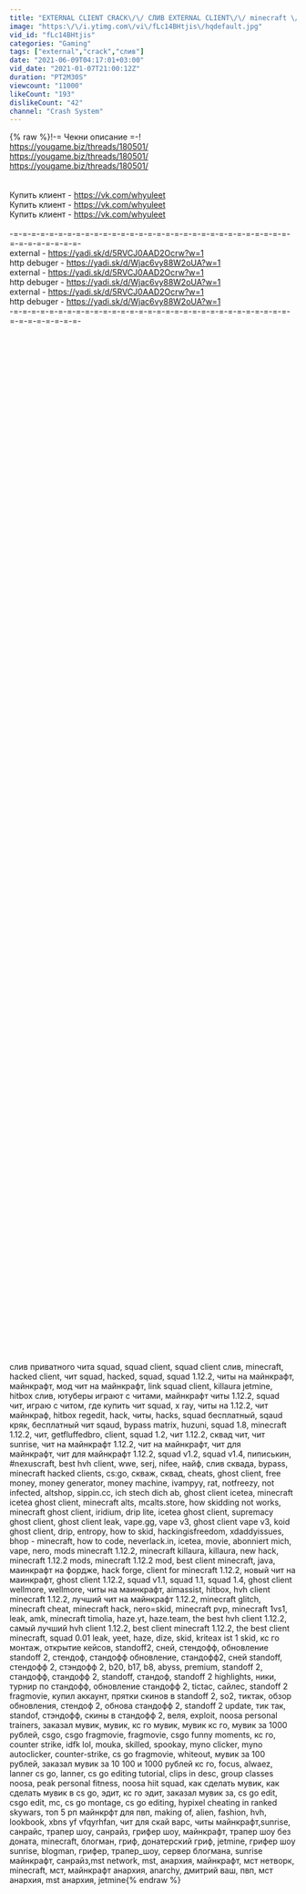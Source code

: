 ```yaml
---
title: "EXTERNAL CLIENT CRACK\/\/ СЛИВ EXTERNAL CLIENT\/\/ minecraft \/\/crack"
image: "https:\/\/i.ytimg.com\/vi\/fLc14BHtjis\/hqdefault.jpg"
vid_id: "fLc14BHtjis"
categories: "Gaming"
tags: ["external","crack","слив"]
date: "2021-06-09T04:17:01+03:00"
vid_date: "2021-01-07T21:00:12Z"
duration: "PT2M30S"
viewcount: "11000"
likeCount: "193"
dislikeCount: "42"
channel: "Crash System"
---
```

{% raw %}!-= Чекни описание =-!<br /><a rel="nofollow" target="blank" href="https://yougame.biz/threads/180501/">https://yougame.biz/threads/180501/</a><br /><a rel="nofollow" target="blank" href="https://yougame.biz/threads/180501/">https://yougame.biz/threads/180501/</a><br /><a rel="nofollow" target="blank" href="https://yougame.biz/threads/180501/">https://yougame.biz/threads/180501/</a><br /><br /><br />Купить клиент - <a rel="nofollow" target="blank" href="https://vk.com/whyuleet">https://vk.com/whyuleet</a><br />Купить клиент - <a rel="nofollow" target="blank" href="https://vk.com/whyuleet">https://vk.com/whyuleet</a><br />Купить клиент - <a rel="nofollow" target="blank" href="https://vk.com/whyuleet">https://vk.com/whyuleet</a><br /><br />-=-=-=-=-=-=-=-=-=-=-=-=-=-=-=-=-=-=-=-=-=-=-=-=-=-=-=-=-=-=-=-=-=-=-=-=-=-=-=-<br />external - <a rel="nofollow" target="blank" href="https://yadi.sk/d/5RVCJ0AAD2Ocrw?w=1">https://yadi.sk/d/5RVCJ0AAD2Ocrw?w=1</a><br />http debuger - <a rel="nofollow" target="blank" href="https://yadi.sk/d/Wjac6vy88W2oUA?w=1">https://yadi.sk/d/Wjac6vy88W2oUA?w=1</a><br />external - <a rel="nofollow" target="blank" href="https://yadi.sk/d/5RVCJ0AAD2Ocrw?w=1">https://yadi.sk/d/5RVCJ0AAD2Ocrw?w=1</a><br />http debuger - <a rel="nofollow" target="blank" href="https://yadi.sk/d/Wjac6vy88W2oUA?w=1">https://yadi.sk/d/Wjac6vy88W2oUA?w=1</a><br />external - <a rel="nofollow" target="blank" href="https://yadi.sk/d/5RVCJ0AAD2Ocrw?w=1">https://yadi.sk/d/5RVCJ0AAD2Ocrw?w=1</a><br />http debuger - <a rel="nofollow" target="blank" href="https://yadi.sk/d/Wjac6vy88W2oUA?w=1">https://yadi.sk/d/Wjac6vy88W2oUA?w=1</a><br />-=-=-=-=-=-=-=-=-=-=-=-=-=-=-=-=-=-=-=-=-=-=-=-=-=-=-=-=-=-=-=-=-=-=-=-=-=-=-=-<br /><br /><br /><br /><br /><br /><br /><br /><br /><br /><br /><br /><br /><br /><br /><br /><br /><br /><br /><br /><br /><br /><br /><br /><br /><br /><br /><br /><br /><br /><br /><br /><br /><br /><br /><br /><br /><br /><br /><br /><br /><br /><br /><br /><br /><br /><br /><br /><br /><br /><br /><br /><br /><br /><br /><br /><br /><br /><br /><br /><br /><br /><br /><br /><br /><br /><br /><br /><br /><br /><br /><br /><br /><br /><br /><br /><br /><br /><br /><br /><br /><br /><br /><br /><br /><br /><br /><br /><br /><br /><br /><br /><br /><br /><br /><br /><br /><br /><br /><br /><br /><br /><br /><br /><br /><br /><br /><br />слив приватного чита squad, squad client, squad client слив, minecraft, hacked client, чит squad, hacked, squad, squad 1.12.2, читы на майнкрафт, майнкрафт, мод чит на майнкрафт, link squad client, killaura jetmine, hitbox слив, ютуберы играют с читами, майнкрафт читы 1.12.2, squad чит, играю с читом, где купить чит squad, x ray, читы на 1.12.2, чит майнкраф, hitbox regedit, hack, читы, hacks, squad бесплатный, sqaud кряк, бесплатный чит sqaud, bypass matrix, huzuni, squad 1.8, minecraft 1.12.2, чит, getfluffedbro, client, squad 1.2, чит 1.12.2, сквад чит, чит sunrise, чит на майнкрафт 1.12.2, чит на майнкрафт, чит для <br />майнкрафт, чит для майнкрафт 1.12.2, squad v1.2, squad v1.4, пиписькин, #nexuscraft, best hvh client, wwe, serj, nifee, найф, слив сквада, bypass, minecraft hacked clients, cs:go, скваж, сквад, cheats, ghost client, free money, money generator, money machine, ivampyy, rat, notfreezy, not infected, altshop, sippin.cc, ich stech dich ab, ghost client icetea, minecraft icetea ghost client, minecraft alts, mcalts.store, how skidding not works, minecraft ghost client, iridium, drip lite, icetea ghost client, supremacy ghost client, ghost client leak, vape.gg, vape v3, ghost client vape v3, koid ghost client, drip, entropy, how to skid, hackingisfreedom, xdaddyissues, bhop - minecraft, how to code, neverlack.in, icetea, movie, abonniert mich, vape, nero, mods minecraft 1.12.2, minecraft killaura, killaura, new hack, minecraft 1.12.2 mods, minecraft 1.12.2 mod, best client minecraft, java, маинкрафт на фордже, hack forge, client for minecraft 1.12.2, новый чит на маинкрафт, ghost client 1.12.2, squad v1.1, squad 1.1, squad 1.4, ghost client wellmore, wellmore, читы на маинкрафт, aimassist, hitbox, hvh client minecraft 1.12.2, лучший чит на майнкрафт 1.12.2, minecraft glitch, minecraft cheat, minecraft hack, nero=skid, minecraft pvp, minecraft 1vs1, leak, amk, minecraft timolia, haze.yt, haze.team, the best hvh client 1.12.2, самый лучший hvh client 1.12.2, best client minecraft 1.12.2, the best client minecraft, squad 0.01 leak, yeet, haze, dize, skid, kriteax ist 1 skid, кс го монтаж, открытие кейсов, standoff2, сней, стендофф, обновление standoff 2, стендоф, стандофф обновление, стандофф2, сней standoff, стендофф 2, стэндофф 2, b20, b17, b8, abyss, premium, standoff 2, стандофф, стандофф 2, standoff, стандоф, standoff 2 highlights, ники, турнир по стандофф, обновление стандофф 2, tictac, сайлес, standoff 2 fragmovie, купил аккаунт, прятки скинов в standoff 2, so2, тиктак, обзор обновления, стендоф 2, обнова стандофф 2, standoff 2 update, тик так, standof, стэндофф, скины в стандофф 2, веля, exploit, noosa personal trainers, заказал мувик, мувик, кс го мувик, мувик кс го, мувик за 1000 рублей, csgo, csgo fragmovie, fragmovie, csgo funny moments, кс го, counter strike, idfk lol, mouka, skilled, spookay, myno clicker, myno autoclicker, counter-strike, cs go fragmovie, whiteout, мувик за 100 рублей, заказал мувик за 10 100 и 1000 рублей кс го, focus, alwaez, lanner cs go, lanner, cs go editing tutorial, clips in desc, group classes noosa, peak personal fitness, noosa hiit squad, как сделать мувик, как сделать мувик в cs go, эдит, кс го эдит, заказал мувик за, cs go edit, csgo edit, mc, cs go montage, cs go editing, hypixel cheating in ranked skywars, топ 5 рп майнкрфт для пвп, making of, alien, fashion, hvh, lookbook, xbns yf vfqyrhfan, чит для скай варс, читы майнкрафт,sunrise, санрайс, трапер шоу, санрайз, грифер шоу, майнкрафт, трапер шоу без доната, minecraft, блогман, гриф, донатерский гриф, jetmine, грифер шоу sunrise, blogman, грифер, трапер_шоу, сервер блогмана, sunrise майнкрафт, санрайз,mst network, mst, анархия, майнкрафт, мст нетворк, minecraft, мст, майнкрафт анархия, anarchy, дмитрий ваш, пвп, мст анархия, mst анархия, jetmine{% endraw %}
